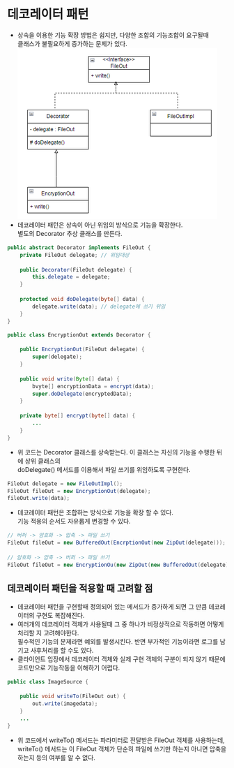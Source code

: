# 데코레이터 패턴
- 상속을 이용한 기능 확장 방법은 쉽지만, 다양한 조합의 기능조합이 요구될때<br>
클래스가 불필요하게 증가하는 문제가 있다.<br>
  ![img.png](img.png)
- 데코레이터 패턴은 상속이 아닌 위임의 방식으로 기능을 확장한다. <br>
  별도의 Decorator 추상 클래스를 만든다.<br>
```java
public abstract Decorator implements FileOut {
    private FileOut delegate; // 위임대상

    public Decorator(FileOut delegate) {
        this.delegate = delegate;    
    }    
    
    protected void doDelegate(byte[] data) {
        delegate.write(data); // delegate에 쓰기 위임    
    }
}
```
```java
public class EncryptionOut extends Decorator {
    
    public EncryptionOut(FileOut delegate) {
        super(delegate);
    }
    
    public void write(Byte[] data) {
        bvyte[] encryptionData = encrypt(data);
        super.doDelegate(encryptedData);
    }
    
    private byte[] encrypt(byte[] data) {
        ...
    }
}
```
- 위 코드는 Decorator 클래스를 상속받는다. 이 클래스는 자신의 기능을 수행한 뒤에 상위 클래스의 <br>
doDelegate() 메서드를 이용해서 파일 쓰기를 위임하도록 구현한다.<br>
```java
FileOut delegate = new FileOutImpl();
FileOut fileOut = new EncryptionOut(delegate);
fileOut.write(data);
```
- 데코레이터 패턴은 조합하는 방식으로 기능을 확장 할 수 있다.<br>
기능 적용의 순서도 자유롭게 변경할 수 있다.
```java
// 버퍼 -> 암호화 -> 압축 -> 파일 쓰기
FileOut fileOut = new BufferedOut(EncrptionOut(new ZipOut(delegate)));

// 암호화 -> 압축 -> 버퍼 -> 파일 쓰기
FileOut fileOut = new EncryptionOu(new ZipOut(new BufferedOut(delegate)));
```

## 데코레이터 패턴을 적용할 때 고려할 점
- 데코레이터 패턴을 구현할때 정의되어 있는 메서드가 증가하게 되면 그 만큼 데코레이터의 구현도 복잡해진다.
- 여러개의 데코레이터 객체가 사용될때 그 중 하나가 비정상적으로 작동하면 어떻게 처리할 지 고려해야한다.<br>
필수적인 기능의 문제라면 예외를 발생시킨다. 반면 부가적인 기능이라면 로그를 남기고 사후처리를 할 수도 있다. 
- 클라이언트 입장에서 데코레이터 객체와 실제 구현 객체의 구분이 되지 않기 때문에 코드만으로 기능작동을 이해하기 어렵다.
```java
public class ImageSource {
    
    public void writeTo(FileOut out) {
        out.write(imagedata);
    }
    ...
}
```
- 위 코드에서 writeTo() 메서드는 파라미터로 전달받은 FileOut 객체를 사용하는데,<br>
writeTo() 메서드는 이 FileOut 객체가 단순히 파일에 쓰기만 하는지 아니면 압축을 하는지 등의 여부를 알 수 없다.
